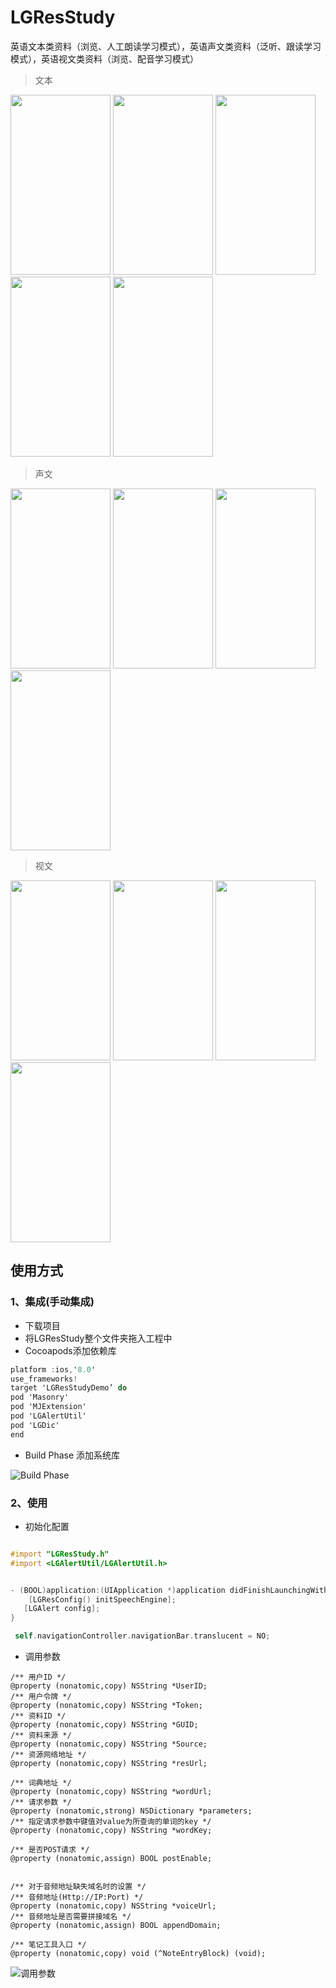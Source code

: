 # LGResStudy
英语文本类资料（浏览、人工朗读学习模式），英语声文类资料（泛听、跟读学习模式），英语视文类资料（浏览、配音学习模式）

>	文本

<div align="left">
<img src="https://github.com/LYajun/LGResStudy/blob/master/Assets/text1.PNG" width ="160" height ="288" >
<img src="https://github.com/LYajun/LGResStudy/blob/master/Assets/text2.PNG" width ="160" height ="288" >
<img src="https://github.com/LYajun/LGResStudy/blob/master/Assets/text3.PNG" width ="160" height ="288" >
<img src="https://github.com/LYajun/LGResStudy/blob/master/Assets/text4.PNG" width ="160" height ="288" >
<img src="https://github.com/LYajun/LGResStudy/blob/master/Assets/text5.PNG" width ="160" height ="288" >
 </div>
 
>	声文

<div align="left">
<img src="https://github.com/LYajun/LGResStudy/blob/master/Assets/voice1.PNG" width ="160" height ="288" >
<img src="https://github.com/LYajun/LGResStudy/blob/master/Assets/voice2.PNG" width ="160" height ="288" >
<img src="https://github.com/LYajun/LGResStudy/blob/master/Assets/voice3.PNG" width ="160" height ="288" >
<img src="https://github.com/LYajun/LGResStudy/blob/master/Assets/voice4.PNG" width ="160" height ="288" >
 </div>
 
>	视文

<div align="left">
<img src="https://github.com/LYajun/LGResStudy/blob/master/Assets/video1.PNG" width ="160" height ="288" >
<img src="https://github.com/LYajun/LGResStudy/blob/master/Assets/video2.PNG" width ="160" height ="288" >
<img src="https://github.com/LYajun/LGResStudy/blob/master/Assets/video3.PNG" width ="160" height ="288" >
<img src="https://github.com/LYajun/LGResStudy/blob/master/Assets/video4.PNG" width ="160" height ="288" >
 </div>
 
## 使用方式
 
### 1、集成(手动集成)
- 下载项目
- 将LGResStudy整个文件夹拖入工程中
- Cocoapods添加依赖库

```objective-c
platform :ios,'8.0'
use_frameworks!
target 'LGResStudyDemo’ do
pod 'Masonry'
pod 'MJExtension'
pod 'LGAlertUtil'
pod 'LGDic'
end
```
- Build Phase 添加系统库

![Build Phase](https://github.com/LYajun/LGResStudy/blob/master/Assets/config1.png)

### 2、使用
- 初始化配置

```objective-c

#import "LGResStudy.h"
#import <LGAlertUtil/LGAlertUtil.h>


- (BOOL)application:(UIApplication *)application didFinishLaunchingWithOptions:(NSDictionary *)launchOptions {
	[LGResConfig() initSpeechEngine];
   [LGAlert config];
}

 self.navigationController.navigationBar.translucent = NO;
```
- 调用参数

```
/** 用户ID */
@property (nonatomic,copy) NSString *UserID;
/** 用户令牌 */
@property (nonatomic,copy) NSString *Token;
/** 资料ID */
@property (nonatomic,copy) NSString *GUID;
/** 资料来源 */
@property (nonatomic,copy) NSString *Source;
/** 资源网络地址 */
@property (nonatomic,copy) NSString *resUrl;

/** 词典地址 */
@property (nonatomic,copy) NSString *wordUrl;
/** 请求参数 */
@property (nonatomic,strong) NSDictionary *parameters;
/** 指定请求参数中键值对value为所查询的单词的key */
@property (nonatomic,copy) NSString *wordKey;

/** 是否POST请求 */
@property (nonatomic,assign) BOOL postEnable;


/** 对于音频地址缺失域名时的设置 */
/** 音频地址(Http://IP:Port) */
@property (nonatomic,copy) NSString *voiceUrl;
/** 音频地址是否需要拼接域名 */
@property (nonatomic,assign) BOOL appendDomain;

/** 笔记工具入口 */
@property (nonatomic,copy) void (^NoteEntryBlock) (void);

```
![调用参数](https://github.com/LYajun/LGResStudy/blob/master/Assets/config2.png)